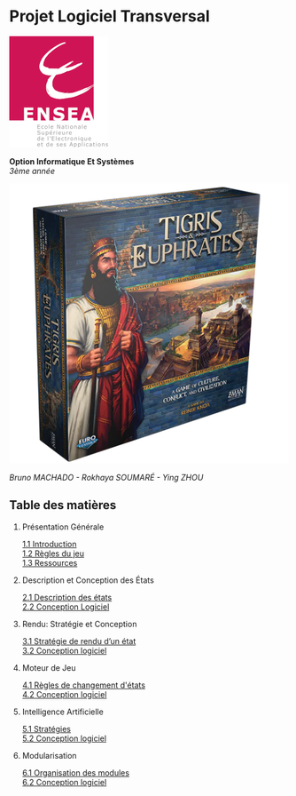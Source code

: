 # Projet Logiciel Transversal  
![alt text](images/ENSEA_logo.png "ENSEA Logo")  

**Option Informatique Et Systèmes**  
*3ème année*  
  
![alt text](images/TeE_box.png "Original game box")  
  
*Bruno MACHADO - Rokhaya SOUMARÉ - Ying ZHOU*  
  
## Table des matières  
  
1. Présentation Générale  
  
   [1.1 Introduction](markdown/1.1.md)  
   [1.2 Règles du jeu](markdown/1.2.md)  
   [1.3 Ressources](markdown/1.3.md)  

2. Description et Conception des États  
  
   [2.1 Description des états](markdown/2.1.md)  
   [2.2 Conception Logiciel](markdown/2.2.md)  
  
3. Rendu: Stratégie et Conception  
  
   [3.1 Stratégie de rendu d’un état](markdown/3.1.md)  
   [3.2 Conception logiciel](markdown/3.2.md)  

4. Moteur de Jeu    
  
   [4.1 Règles de changement d'états](markdown/4.1.md)  
   [4.2 Conception logiciel](markdown/4.2.md)  

5. Intelligence Artificielle    
  
   [5.1 Stratégies](markdown/5.1.md)  
   [5.2 Conception logiciel](markdown/5.2.md)  
  
6. Modularisation    
  
   [6.1 Organisation des modules](markdown/6.1.md)  
   [6.2 Conception logiciel](markdown/6.2.md)  